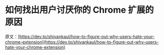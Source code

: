 # 如何找出用户讨厌你的 Chrome 扩展的原因

原文：[https://dev.to/shivankaul/how-to-figure-out-why-users-hate-your-chrome-extension](https://dev.to/shivankaul/how-to-figure-out-why-users-hate-your-chrome-extension)
